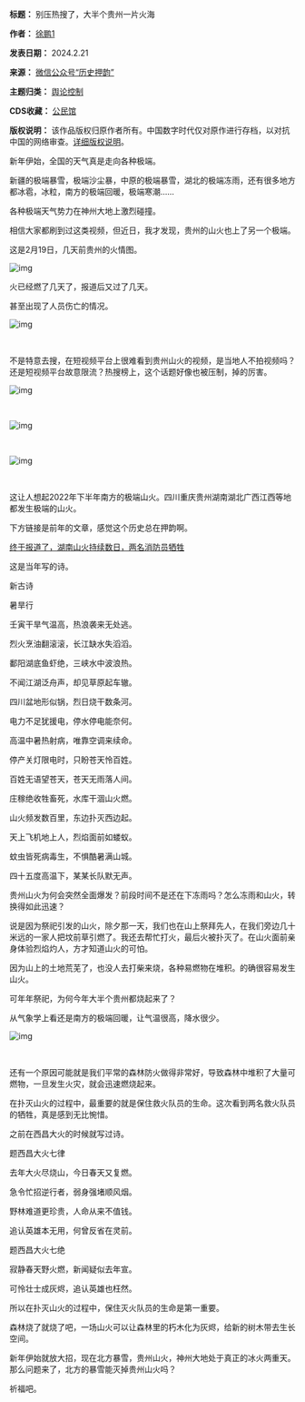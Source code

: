 

**标题：** 别压热搜了，大半个贵州一片火海  

**作者：** [徐鹏1](https://chinadigitaltimes.net/space/历史押韵)  

**发表日期：** 2024.2.21  

**来源：** [微信公众号“历史押韵”](https://web.archive.org/web/https://mp.weixin.qq.com/s/9KHZANoxRITafhlo4RFS-A)  

**主题归类：** [舆论控制](https://chinadigitaltimes.net/space/舆论控制)  

**CDS收藏：** [公民馆](https://chinadigitaltimes.net/space/%E5%85%AC%E6%B0%91%E9%A6%86)  

**版权说明：** 该作品版权归原作者所有。中国数字时代仅对原作进行存档，以对抗中国的网络审查。[详细版权说明](https://chinadigitaltimes.net/chinese/copyright)。


新年伊始，全国的天气真是走向各种极端。


新疆的极端暴雪，极端沙尘暴，中原的极端暴雪，湖北的极端冻雨，还有很多地方都冰雹，冰粒，南方的极端回暖，极端寒潮……


各种极端天气势力在神州大地上激烈碰撞。


相信大家都刷到过这类视频，但近日，我才发现，贵州的山火也上了另一个极端。


这是2月19日，几天前贵州的火情图。


![img](https://chinadigitaltimes.net/chinese/files/2024/02/post-705323-65d8ce8f1b483.)


火已经燃了几天了，报道后又过了几天。


甚至出现了人员伤亡的情况。


![img](https://chinadigitaltimes.net/chinese/files/2024/02/post-705323-65d8ce8f42553.)


​


不是特意去搜，在短视频平台上很难看到贵州山火的视频，是当地人不拍视频吗？还是短视频平台故意限流？热搜榜上，这个话题好像也被压制，掉的厉害。


![img](https://chinadigitaltimes.net/chinese/files/2024/02/post-705323-65d8ce8f5de84.)


​


![img](https://chinadigitaltimes.net/chinese/files/2024/02/post-705323-65d8ce8f7d1cf.)


​


![img](https://chinadigitaltimes.net/chinese/files/2024/02/post-705323-65d8ce8f93a62.)


​


这让人想起2022年下半年南方的极端山火。四川重庆贵州湖南湖北广西江西等地都发生极端的山火。


下方链接是前年的文章，感觉这个历史总在押韵啊。


[终于报道了，湖南山火持续数日，两名消防员牺牲](https://mp.weixin.qq.com/s?__biz=MzkwNDQwNTc3Ng==\&mid=2247483849\&idx=2\&sn=7164ec9d6ac3b3ce93948d97570c57d9\&scene=21#wechat_redirect)


这是当年写的诗。


新古诗


暑旱行


壬寅干旱气温高，热浪袭来无处逃。


烈火烹油翻滚滚，长江缺水失滔滔。


鄱阳湖底鱼虾绝，三峡水中波浪热。


不闻江湖泛舟声，却见草原起车辙。


四川盆地形似锅，烈日烧干数条河。


电力不足犹援电，停水停电能奈何。


高温中暑热射病，唯靠空调来续命。


停产关灯限电时，只盼苍天怜百姓。


百姓无语望苍天，苍天无雨落人间。


庄稼绝收牲畜死，水库干涸山火燃。


山火频发数百里，东边扑灭西边起。


天上飞机地上人，烈焰面前如蝼蚁。


蚊虫皆死病毒生，不惧酷暑满山城。


四十五度高温下，某某长队默无声。


贵州山火为何会突然全面爆发？前段时间不是还在下冻雨吗？怎么冻雨和山火，转换得如此迅速？


说是因为祭祀引发的山火，除夕那一天，我们也在山上祭拜先人，在我们旁边几十米远的一家人把坟前草引燃了。我还去帮忙打火，最后火被扑灭了。在山火面前亲身体验烈焰灼人，方才知道山火的可怕。


因为山上的土地荒芜了，也没人去打柴来烧，各种易燃物在堆积。的确很容易发生山火。


可年年祭祀，为何今年大半个贵州都烧起来了？


从气象学上看还是南方的极端回暖，让气温很高，降水很少。


![img](https://chinadigitaltimes.net/chinese/files/2024/02/post-705323-65d8ce8faf23b.)


​


还有一个原因可能就是我们平常的森林防火做得非常好，导致森林中堆积了大量可燃物，一旦发生火灾，就会迅速燃烧起来。


在扑灭山火的过程中，最重要的就是保住救火队员的生命。这次看到两名救火队员的牺牲，真是感到无比惋惜。


之前在西昌大火的时候就写过诗。


题西昌大火七律  

去年大火尽烧山，今日春天又复燃。  

急令忙招逆行者，弱身强堵顺风烟。  

野林难道更珍贵，人命从来不值钱。  

追认英雄本无用，何曾反省在灵前。


题西昌大火七绝  

寂静春天野火燃，新闻疑似去年宣。  

可怜壮士成灰烬，追认英雄也枉然。


所以在扑灭山火的过程中，保住灭火队员的生命是第一重要。


森林烧了就烧了吧，一场山火可以让森林里的朽木化为灰烬，给新的树木带去生长空间。


新年伊始就放大招，现在北方暴雪，贵州山火，神州大地处于真正的冰火两重天。那么问题来了，北方的暴雪能灭掉贵州山火吗？


祈福吧。

